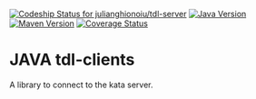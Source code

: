 [![Codeship Status for julianghionoiu/tdl-server](https://codeship.com/projects/998c4290-f421-0132-c293-1234728ad4d3/status?branch=master)](https://codeship.com/projects/85550)
[![Java Version](http://img.shields.io/badge/Java-1.8-blue.svg)](http://www.oracle.com/technetwork/java/javase/downloads/jdk8-downloads-2133151.html)
[![Maven Version](http://img.shields.io/maven-central/v/ro.ghionoiu/tdl-client.svg)](http://search.maven.org/#search%7Cgav%7C1%7Cg%3A%22ro.ghionoiu%22%20AND%20a%3A%22tdl-client%22)
[![Coverage Status](https://coveralls.io/repos/julianghionoiu/tdl-clients/badge.svg)](https://coveralls.io/r/julianghionoiu/tdl-clients)

# JAVA tdl-clients

A library to connect to the kata server.
